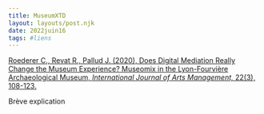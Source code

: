 ```yaml
---
title: MuseumXTD
layout: layouts/post.njk
date: 2022juin16
tags: #liens
---
```


[Roederer C., Revat R., Pallud J. (2020), Does Digital Mediation Really Change the Museum Experience? Museomix in the Lyon-Fourvière Archaeological Museum, _International Journal of Arts Management,_ 22(3), 108-123.]()

Brève explication